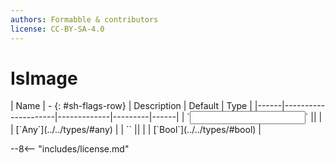 ```yaml
---
authors: Formabble & contributors
license: CC-BY-SA-4.0
---
```



# IsImage

<div class="sh-parameters" markdown="1">
| Name | - {: #sh-flags-row} | Description | Default | Type |
|------|---------------------|-------------|---------|------|
| `<input>` || | | [`Any`](../../types/#any) |
| `<output>` || | | [`Bool`](../../types/#bool) |

</div>



--8<-- "includes/license.md"

